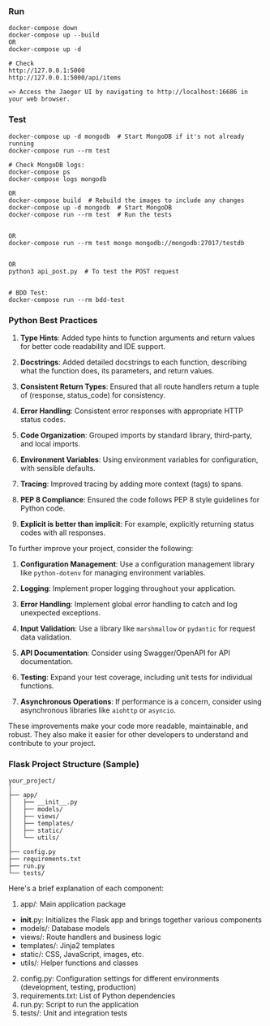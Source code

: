 
### Run
```
docker-compose down
docker-compose up --build 
OR
docker-compose up -d

# Check
http://127.0.0.1:5000
http://127.0.0.1:5000/api/items

=> Access the Jaeger UI by navigating to http://localhost:16686 in your web browser. 
```

### Test
```
docker-compose up -d mongodb  # Start MongoDB if it's not already running
docker-compose run --rm test

# Check MongoDB logs:
docker-compose ps
docker-compose logs mongodb

OR
docker-compose build  # Rebuild the images to include any changes
docker-compose up -d mongodb  # Start MongoDB
docker-compose run --rm test  # Run the tests


OR
docker-compose run --rm test mongo mongodb://mongodb:27017/testdb


OR
python3 api_post.py  # To test the POST request


# BDD Test:
docker-compose run --rm bdd-test
```

### Python Best Practices


1. **Type Hints**: Added type hints to function arguments and return values for better code readability and IDE support.

2. **Docstrings**: Added detailed docstrings to each function, describing what the function does, its parameters, and return values.

3. **Consistent Return Types**: Ensured that all route handlers return a tuple of (response, status_code) for consistency.

4. **Error Handling**: Consistent error responses with appropriate HTTP status codes.

5. **Code Organization**: Grouped imports by standard library, third-party, and local imports.

6. **Environment Variables**: Using environment variables for configuration, with sensible defaults.

7. **Tracing**: Improved tracing by adding more context (tags) to spans.

8. **PEP 8 Compliance**: Ensured the code follows PEP 8 style guidelines for Python code.

9. **Explicit is better than implicit**: For example, explicitly returning status codes with all responses.

To further improve your project, consider the following:

1. **Configuration Management**: Use a configuration management library like `python-dotenv` for managing environment variables.

2. **Logging**: Implement proper logging throughout your application.

3. **Error Handling**: Implement global error handling to catch and log unexpected exceptions.

4. **Input Validation**: Use a library like `marshmallow` or `pydantic` for request data validation.

5. **API Documentation**: Consider using Swagger/OpenAPI for API documentation.

6. **Testing**: Expand your test coverage, including unit tests for individual functions.

7. **Asynchronous Operations**: If performance is a concern, consider using asynchronous libraries like `aiohttp` or `asyncio`.

These improvements make your code more readable, maintainable, and robust. They also make it easier for other developers to understand and contribute to your project.


### Flask Project Structure (Sample)
```
your_project/
│
├── app/
│   ├── __init__.py
│   ├── models/
│   ├── views/
│   ├── templates/
│   ├── static/
│   └── utils/
│
├── config.py
├── requirements.txt
├── run.py
└── tests/
```
Here's a brief explanation of each component:   
1. app/: Main application package    
- __init__.py: Initializes the Flask app and brings together various components
- models/: Database models    
- views/: Route handlers and business logic      
- templates/: Jinja2 templates   
- static/: CSS, JavaScript, images, etc.   
- utils/: Helper functions and classes   
2. config.py: Configuration settings for different environments (development, testing, production)    
3. requirements.txt: List of Python dependencies   
4. run.py: Script to run the application   
5. tests/: Unit and integration tests   
